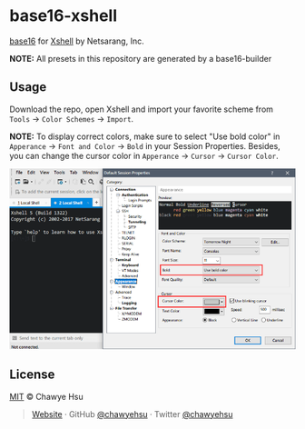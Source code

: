base16-xshell
=============

[base16](https://github.com/chriskempson/base16) for [Xshell](https://www.netsarang.com/products/xsh_overview.html) by Netsarang, Inc.

**NOTE:** All presets in this repository are generated by a base16-builder

Usage
-----

Download the repo, open Xshell and import your favorite scheme from `Tools` -> `Color Schemes` -> `Import`.

**NOTE:** To display correct colors, make sure to select "Use bold color" in `Apperance` -> `Font and Color` -> `Bold` in your Session Properties. Besides, you can change the cursor color in `Apperance` -> `Cursor` -> `Cursor Color`.

![](screenshot.png)

License
-------

[MIT](LICENSE) © Chawye Hsu

> [Website](https://chawyehsu.com) · GitHub [@chawyehsu](https://github.com/chawyehsu) · Twitter [@chawyehsu](https://twitter.com/chawyehsu)
